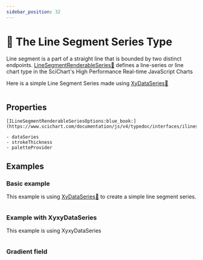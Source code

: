 ```yaml
---
sidebar_position: 32
---
```


# 🔄 The Line Segment Series Type

Line segment is a part of a straight line that is bounded by two distinct endpoints. [LineSegmentRenderableSeries:blue_book:](https://www.scichart.com/documentation/js/v4/typedoc/classes/linesegmentrenderableseries.html) defines a line-series or line chart type in the SciChart's High Performance Real-time JavaScript Charts

Here is a simple Line Segment Series made using [XyDataSeries:blue_book:](https://www.scichart.com/documentation/js/v4/typedoc/classes/xydataseries.html) 

```ts {23} showLineNumbers file=./basic-example/demo.ts start=region_A_start end=region_A_end
```

## Properties

    [ILineSegmentRenderableSeriesOptions:blue_book:](https://www.scichart.com/documentation/js/v4/typedoc/interfaces/ilinesegmentrenderableseriesoptions.html) 
    
    - dataSeries
    - strokeThickness
    - paletteProvider

## Examples

### Basic example

This example is using [XyDataSeries:blue_book:](https://www.scichart.com/documentation/js/v4/typedoc/classes/xydataseries.html) to create a simple line segment series.

<LiveDocSnippet name="./basic-example/demo" />

```ts {23} showLineNumbers file=./basic-example/demo.ts start=region_A_start end=region_A_end
```

### Example with XyxyDataSeries

This example is using XyxyDataSeries

<LiveDocSnippet name="./xyxy-example/demo" />

```ts {13} showLineNumbers file=./xyxy-example/demo.ts start=region_A_start end=region_A_end
```

### Gradient field

<LiveDocSnippet name="./gradient-field/demo" />

```ts showLineNumbers file=./gradient-field/demo.ts start=region_A_start end=region_A_end
```